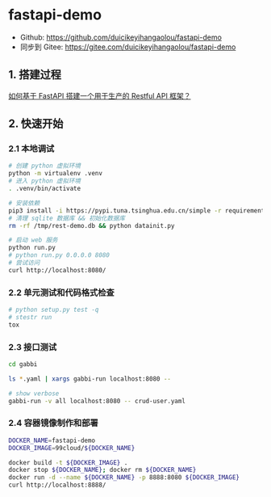 # fastapi-demo

- Github: <https://github.com/duicikeyihangaolou/fastapi-demo>
- 同步到 Gitee: <https://gitee.com/duicikeyihangaolou/fastapi-demo>

## 1. 搭建过程

[如何基于 FastAPI 搭建一个用于生产的 Restful API 框架？](doc/how-to-build-fastapi-web-service.md)

## 2. 快速开始

### 2.1 本地调试

```bash
# 创建 python 虚拟环境
python -m virtualenv .venv
# 进入 python 虚拟环境
. .venv/bin/activate

# 安装依赖
pip3 install -i https://pypi.tuna.tsinghua.edu.cn/simple -r requirements.txt
# 清理 sqlite 数据库 && 初始化数据库
rm -rf /tmp/rest-demo.db && python datainit.py

# 启动 web 服务
python run.py
# python run.py 0.0.0.0 8080
# 尝试访问
curl http://localhost:8080/
```

### 2.2 单元测试和代码格式检查

```bash
# python setup.py test -q
# stestr run
tox
```

### 2.3 接口测试

```bash
cd gabbi

ls *.yaml | xargs gabbi-run localhost:8080 --

# show verbose
gabbi-run -v all localhost:8080 -- crud-user.yaml
```

### 2.4 容器镜像制作和部署

```bash
DOCKER_NAME=fastapi-demo
DOCKER_IMAGE=99cloud/${DOCKER_NAME}

docker build -t ${DOCKER_IMAGE} .
docker stop ${DOCKER_NAME}; docker rm ${DOCKER_NAME}
docker run -d --name ${DOCKER_NAME} -p 8888:8080 ${DOCKER_IMAGE}
curl http://localhost:8888/
```
